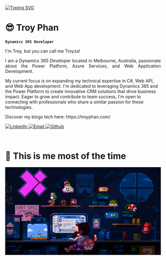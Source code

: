 <p align="left">
    <a href="https://git.io/typing-svg"><img src="https://readme-typing-svg.demolab.com?font=Nunito&weight=500&duration=2000&pause=500&color=22F7F5&vCenter=true&multiline=true&random=false&width=600&height=80&lines=DYNAMICS+365+DEVELOPER;POWER+PLATFORM+AND+AZURE+SERVICES+ENTHUSIASTS;ON+MY+WAY+TO+BECOME+THE+COOLEST+DEVELOPER" alt="Typing SVG" /></a>
</p>

<div align="left">
    <h1 align="left">😎 Troy Phan</h1>
</div>

**`Dynamics 365 Developer`**

  <!-- personal detail -->
<p style='text-align: justify;'>
I'm Troy, but you can call me Troyza!
</p>
<p style='text-align: justify;'>
I am a Dynamics 365 Developer located in Melbourne, Australia, passionate about the Power Platform, Azure Services, and Web Application Development.
</p>
<p>
My current focus is on expanding my technical expertise in C#, Web API, and Web App development. I'm dedicated to leveraging Dynamics 365 and the Power Platform to create innovative CRM solutions that drive business impact. Eager to grow and contribute to team success, I'm open to connecting with professionals who share a similar passion for these technologies.
</p>

<p>
    Discover my blogs tech here: https://troyphan.com/
</p>

<p align="left">
    <a href="https://www.linkedin.com/in/vuphanit/">
        <img alt="LinkedIn" title="LinkedIn" src="https://custom-icon-badges.demolab.com/badge/LinkedIn-0077B5?style=for-the-badge&logo=linkedin&logoColor=white"/>
    </a>
    <a href="mailto:troyphan98@gmail.com">
        <img alt="Email" title="Email" src="https://custom-icon-badges.demolab.com/badge/Email-8B0000?style=for-the-badge&logo=mail&logoColor=white">
    </a>
    <a href="https://github.com/phanvuminhtrung">
        <img alt="Github" title="Github" src="https://custom-icon-badges.demolab.com/badge/Github-fafafa?style=for-the-badge&logo=github&logoColor=black">
    </a>
</p>
<br />
<div align="center" >
    <h1 align="left">🌟 This is me most of the time</h1>
</div>
<img src="./assets/background.gif" alt="banner" width="700">










